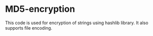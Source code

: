 # MD5-encryption
This code is used for encryption of strings using hashlib library. It also supports file encoding.
